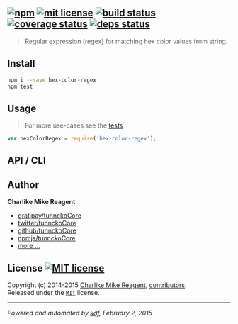 ## [![npm][npmjs-img]][npmjs-url] [![mit license][license-img]][license-url] [![build status][travis-img]][travis-url] [![coverage status][coveralls-img]][coveralls-url] [![deps status][daviddm-img]][daviddm-url]

> Regular expression (regex) for matching hex color values from string.

## Install
```bash
npm i --save hex-color-regex
npm test
```


## Usage
> For more use-cases see the [tests](./test.js)

```js
var hexColorRegex = require('hex-color-regex');
```


## API / CLI


## Author
**Charlike Mike Reagent**
+ [gratipay/tunnckoCore][author-gratipay]
+ [twitter/tunnckoCore][author-twitter]
+ [github/tunnckoCore][author-github]
+ [npmjs/tunnckoCore][author-npmjs]
+ [more ...][contrib-more]


## License [![MIT license][license-img]][license-url]
Copyright (c) 2014-2015 [Charlike Mike Reagent][contrib-more], [contributors][contrib-graf].  
Released under the [`MIT`][license-url] license.


[npmjs-url]: http://npm.im/hex-color-regex
[npmjs-img]: https://img.shields.io/npm/v/hex-color-regex.svg?style=flat&label=hex-color-regex

[coveralls-url]: https://coveralls.io/r/regexps/hex-color-regex?branch=master
[coveralls-img]: https://img.shields.io/coveralls/regexps/hex-color-regex.svg?style=flat

[license-url]: https://github.com/regexps/hex-color-regex/blob/master/license.md
[license-img]: https://img.shields.io/badge/license-MIT-blue.svg?style=flat

[travis-url]: https://travis-ci.org/regexps/hex-color-regex
[travis-img]: https://img.shields.io/travis/regexps/hex-color-regex.svg?style=flat

[daviddm-url]: https://david-dm.org/regexps/hex-color-regex
[daviddm-img]: https://img.shields.io/david/dev/regexps/hex-color-regex.svg?style=flat

[author-gratipay]: https://gratipay.com/tunnckoCore
[author-twitter]: https://twitter.com/tunnckoCore
[author-github]: https://github.com/tunnckoCore
[author-npmjs]: https://npmjs.org/~tunnckocore

[contrib-more]: http://j.mp/1stW47C
[contrib-graf]: https://github.com/regexps/hex-color-regex/graphs/contributors

***

_Powered and automated by [kdf](https://github.com/tunnckoCore), February 2, 2015_